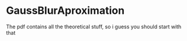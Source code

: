 # GaussBlurAproximation
The pdf contains all the theoretical stuff, so i guess you should start with that 
